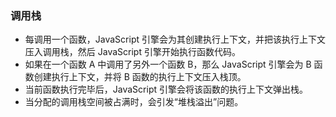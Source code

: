 ### 调用栈
<ul>
<li>每调用一个函数，JavaScript 引擎会为其创建执行上下文，并把该执行上下文压入调用栈，然后 JavaScript 引擎开始执行函数代码。</li>
<li>如果在一个函数 A 中调用了另外一个函数 B，那么 JavaScript 引擎会为 B 函数创建执行上下文，并将 B 函数的执行上下文压入栈顶。</li>
<li>当前函数执行完毕后，JavaScript 引擎会将该函数的执行上下文弹出栈。</li>
<li>当分配的调用栈空间被占满时，会引发“堆栈溢出”问题。</li>
</ul>